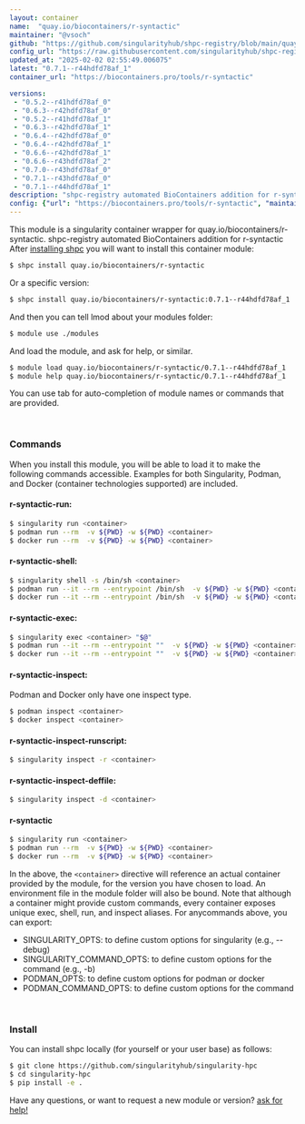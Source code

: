 ```yaml
---
layout: container
name:  "quay.io/biocontainers/r-syntactic"
maintainer: "@vsoch"
github: "https://github.com/singularityhub/shpc-registry/blob/main/quay.io/biocontainers/r-syntactic/container.yaml"
config_url: "https://raw.githubusercontent.com/singularityhub/shpc-registry/main/quay.io/biocontainers/r-syntactic/container.yaml"
updated_at: "2025-02-02 02:55:49.006075"
latest: "0.7.1--r44hdfd78af_1"
container_url: "https://biocontainers.pro/tools/r-syntactic"

versions:
 - "0.5.2--r41hdfd78af_0"
 - "0.6.3--r42hdfd78af_0"
 - "0.5.2--r41hdfd78af_1"
 - "0.6.3--r42hdfd78af_1"
 - "0.6.4--r42hdfd78af_0"
 - "0.6.4--r42hdfd78af_1"
 - "0.6.6--r42hdfd78af_1"
 - "0.6.6--r43hdfd78af_2"
 - "0.7.0--r43hdfd78af_0"
 - "0.7.1--r43hdfd78af_0"
 - "0.7.1--r44hdfd78af_1"
description: "shpc-registry automated BioContainers addition for r-syntactic"
config: {"url": "https://biocontainers.pro/tools/r-syntactic", "maintainer": "@vsoch", "description": "shpc-registry automated BioContainers addition for r-syntactic", "latest": {"0.7.1--r44hdfd78af_1": "sha256:6e1f25d05c2d194abc6a8df3b2b676c2bd2683752267344a5ec84697052506e5"}, "tags": {"0.5.2--r41hdfd78af_0": "sha256:cdd5fbf4e79457feecca9b70fb1916e9ce81781da6aded717829b228e2a2a91d", "0.6.3--r42hdfd78af_0": "sha256:5bcba9a3f081674975e5e32c5c1603be36d711006b81ef07528f82af4db627d0", "0.5.2--r41hdfd78af_1": "sha256:ba527bcaef1d5a464615ef229083b3280419104d4b4ba10b0a12403ddda74663", "0.6.3--r42hdfd78af_1": "sha256:f93aa4cfdf94a27b79e85ec83bfaa2692a4604f7c09a10182908d7ce74d745fd", "0.6.4--r42hdfd78af_0": "sha256:fb30c0a854f8e4818175a4109eae340613f0cc5f035e23683ea4f04a2fca0880", "0.6.4--r42hdfd78af_1": "sha256:23b611017d61fc63dc485cbe37ac01ddbfabdc63c0fb5bfe5b605945d1929f9d", "0.6.6--r42hdfd78af_1": "sha256:f3d458b355f12ff2e69cd1f26e31f3e1fd509091cf3e2f65def2275eaf0ebe00", "0.6.6--r43hdfd78af_2": "sha256:88e2503ff97a80c5e9c56ee675be29e5ec88f552628c9880d473c202caa45410", "0.7.0--r43hdfd78af_0": "sha256:25ecab34ee69b6a6899953d7b992d2c021caf0638bdc7a6e0318268c008936ae", "0.7.1--r43hdfd78af_0": "sha256:8aeb6633247f399789fd7f30035cfc6dc7f4e08011c02ea81a22b6c52f4cac88", "0.7.1--r44hdfd78af_1": "sha256:6e1f25d05c2d194abc6a8df3b2b676c2bd2683752267344a5ec84697052506e5"}, "docker": "quay.io/biocontainers/r-syntactic"}
---
```


This module is a singularity container wrapper for quay.io/biocontainers/r-syntactic.
shpc-registry automated BioContainers addition for r-syntactic
After [installing shpc](#install) you will want to install this container module:


```bash
$ shpc install quay.io/biocontainers/r-syntactic
```

Or a specific version:

```bash
$ shpc install quay.io/biocontainers/r-syntactic:0.7.1--r44hdfd78af_1
```

And then you can tell lmod about your modules folder:

```bash
$ module use ./modules
```

And load the module, and ask for help, or similar.

```bash
$ module load quay.io/biocontainers/r-syntactic/0.7.1--r44hdfd78af_1
$ module help quay.io/biocontainers/r-syntactic/0.7.1--r44hdfd78af_1
```

You can use tab for auto-completion of module names or commands that are provided.

<br>

### Commands

When you install this module, you will be able to load it to make the following commands accessible.
Examples for both Singularity, Podman, and Docker (container technologies supported) are included.

#### r-syntactic-run:

```bash
$ singularity run <container>
$ podman run --rm  -v ${PWD} -w ${PWD} <container>
$ docker run --rm  -v ${PWD} -w ${PWD} <container>
```

#### r-syntactic-shell:

```bash
$ singularity shell -s /bin/sh <container>
$ podman run --it --rm --entrypoint /bin/sh  -v ${PWD} -w ${PWD} <container>
$ docker run --it --rm --entrypoint /bin/sh  -v ${PWD} -w ${PWD} <container>
```

#### r-syntactic-exec:

```bash
$ singularity exec <container> "$@"
$ podman run --it --rm --entrypoint ""  -v ${PWD} -w ${PWD} <container> "$@"
$ docker run --it --rm --entrypoint ""  -v ${PWD} -w ${PWD} <container> "$@"
```

#### r-syntactic-inspect:

Podman and Docker only have one inspect type.

```bash
$ podman inspect <container>
$ docker inspect <container>
```

#### r-syntactic-inspect-runscript:

```bash
$ singularity inspect -r <container>
```

#### r-syntactic-inspect-deffile:

```bash
$ singularity inspect -d <container>
```



#### r-syntactic

```bash
$ singularity run <container>
$ podman run --rm  -v ${PWD} -w ${PWD} <container>
$ docker run --rm  -v ${PWD} -w ${PWD} <container>
```


In the above, the `<container>` directive will reference an actual container provided
by the module, for the version you have chosen to load. An environment file in the
module folder will also be bound. Note that although a container
might provide custom commands, every container exposes unique exec, shell, run, and
inspect aliases. For anycommands above, you can export:

 - SINGULARITY_OPTS: to define custom options for singularity (e.g., --debug)
 - SINGULARITY_COMMAND_OPTS: to define custom options for the command (e.g., -b)
 - PODMAN_OPTS: to define custom options for podman or docker
 - PODMAN_COMMAND_OPTS: to define custom options for the command

<br>

### Install

You can install shpc locally (for yourself or your user base) as follows:

```bash
$ git clone https://github.com/singularityhub/singularity-hpc
$ cd singularity-hpc
$ pip install -e .
```

Have any questions, or want to request a new module or version? [ask for help!](https://github.com/singularityhub/singularity-hpc/issues)